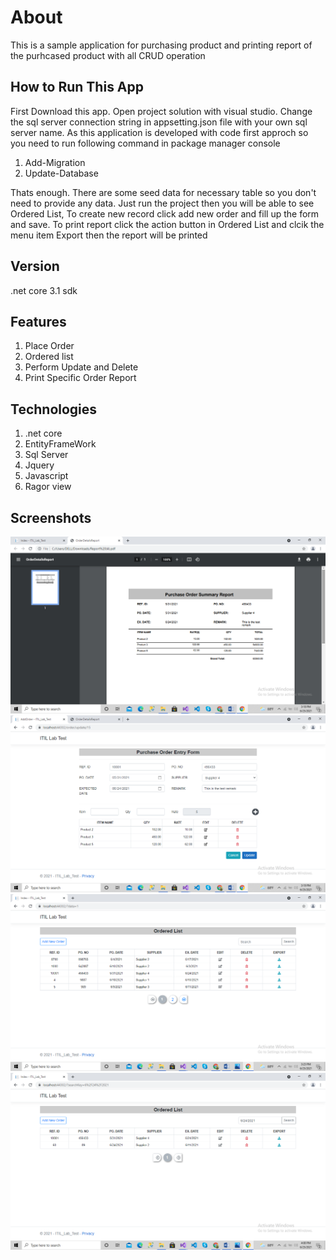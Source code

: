 # About
This is a sample application for purchasing product and printing report of the purhcased product with all CRUD operation

## How to Run This App
First Download this app. Open project solution with visual studio.
Change the sql server connection string in appsetting.json file with your own sql server name.
As this application is developed with code first approch so you need to run following command in package manager console
1) Add-Migration
2) Update-Database

Thats enough. There are some seed data for necessary table so you don't need to provide any data. Just run the project
then you will be able to see Ordered List, To create new record click add new order and fill up the form and save.
To print report click the action button in Ordered List and clcik the menu item Export then the report will be printed

## Version
.net core 3.1 sdk

## Features
1. Place Order
2. Ordered list
3. Perform Update and Delete
4. Print Specific Order Report

## Technologies
1. .net core
2. EntityFrameWork
3. Sql Server
4. Jquery
5. Javascript
6. Ragor view

## Screenshots
![Test Image 1](https://github.com/Piasuddin/ITIL_LAB_TEST-2-/blob/master/Screenshot%20(54).png)
![Test Image 1](https://github.com/Piasuddin/ITIL_LAB_TEST-2-/blob/master/Screenshot%20(56).png)
![Test Image 1](https://github.com/Piasuddin/ITIL_LAB_TEST-2-/blob/master/Screenshot%20(57).png)
![Test Image 1](https://github.com/Piasuddin/ITIL_LAB_TEST-2-/blob/master/Screenshot%20(58).png)

